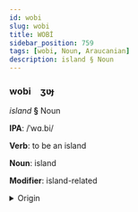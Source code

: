 ```yaml
---
id: wobi
slug: wobi
title: WOBİ
sidebar_position: 759
tags: [wobi, Noun, Araucanian]
description: island § Noun
---
```


### wobi&emsp;<span kind="abugida">ʒʋɟ</span>

*island* **§** Noun

**IPA**: /ˈwɑ.bi/

**Verb**: to be an island

**Noun**: island

**Modifier**: island-related

<details>
    <summary>Origin</summary>
    Mapudungun wapi /wapi/<br/>
    <em>Araucanian Language Family</em>
</details>
